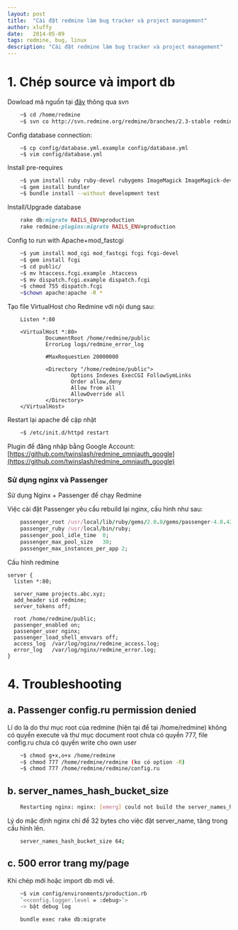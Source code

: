 ```yaml
---
layout: post
title:  "Cài đặt redmine làm bug tracker và project management"
author: xluffy
date:   2014-05-09
tags: redmine, bug, linux
description: "Cài đặt redmine làm bug tracker và project management"
---
```


# 1. Chép source và import db

Dowload mã nguồn tại [đây](http://svn.redmine.org/redmine/branches/2.3-stable) thông qua svn

```bash
	~$ cd /home/redmine
	~$ svn co http://svn.redmine.org/redmine/branches/2.3-stable redmine
```
Config database connection:

```
	~$ cp config/database.yml.example config/database.yml
	~$ vim config/database.yml
```

Install pre-requires


```bash
	~$ yum install ruby ruby-devel rubygems ImageMagick ImageMagick-devel postgresql postgresql-devel -y
	~$ gem install bundler
	~$ bundle install --without development test
```
Install/Upgrade database

```ruby
	rake db:migrate RAILS_ENV=production 
	rake redmine:plugins:migrate RAILS_ENV=production
```

Config to run with Apache+mod_fastcgi


```bash
	~$ yum install mod_cgi mod_fastcgi fcgi fcgi-devel
	~$ gem install fcgi
	~$ cd public/
	~$ mv htaccess.fcgi.example .htaccess
	~$ mv dispatch.fcgi.example dispatch.fcgi
	~$ chmod 755 dispatch.fcgi
	~$chown apache:apache -R *
```

Tạo file VirtualHost cho Redmine với nội dung sau:

```
	Listen *:80

	<VirtualHost *:80>
			DocumentRoot /home/redmine/public
			ErrorLog logs/redmine_error_log

			#MaxRequestLen 20000000

			<Directory "/home/redmine/public">
					Options Indexes ExecCGI FollowSymLinks
					Order allow,deny
					Allow from all
					AllowOverride all
			</Directory>
	</VirtualHost>
```

Restart lại apache để cập nhật

```bash
	~$ /etc/init.d/httpd restart
```

Plugin để đăng nhập bằng Google Account: [https://github.com/twinslash/redmine_omniauth_google](https://github.com/twinslash/redmine_omniauth_google)


### Sử dụng nginx và Passenger


Sử dụng Nginx + Passenger để chạy Redmine


Việc cài đặt Passenger yêu cầu rebuild lại nginx, cấu hình như sau:


```ruby
	passenger_root /usr/local/lib/ruby/gems/2.0.0/gems/passenger-4.0.42;
	passenger_ruby /usr/local/bin/ruby;
	passenger_pool_idle_time  0;
	passenger_max_pool_size   30;
	passenger_max_instances_per_app 2;
```

Cấu hình redmine

```
server {
  listen *:80;

  server_name projects.abc.xyz;
  add_header sid redmine;
  server_tokens off;

  root /home/redmine/public;
  passenger_enabled on;
  passenger_user nginx;
  passenger_load_shell_envvars off;
  access_log  /var/log/nginx/redmine_access.log;
  error_log   /var/log/nginx/redmine_error.log;
}
```

# 4. Troubleshooting

## a. Passenger config.ru permission denied

Lí do là do thư mục root của redmine (hiện tại để tại /home/redmine) không có quyền execute và thư mục document root chưa có quyền 777, file config.ru chưa có quyền write cho own user

```bash
	~$ chmod g+x,o+x /home/redmine
	~$ chmod 777 /home/redmine/redmine (ko có option -R)
	~$ chmod 777 /home/redmine/redmine/config.ru
```

## b. server\_names\_hash\_bucket\_size

```bash
	Restarting nginx: nginx: [emerg] could not build the server_names_hash, you should increase server_names_hash_bucket_size: 32
```
Lý do mặc định nginx chỉ để 32 bytes cho việc đặt server_name, tăng trong cấu hình lên.

```bash
	server_names_hash_bucket_size 64;
```

## c. 500 error trang my/page

Khi chép mới hoặc import db mới về.
	
```bash	
	~$ vim config/environments/production.rb
	`<<config.logger.level = :debug>`>
	-> bật debug log
```

```bash
	bundle exec rake db:migrate
```

